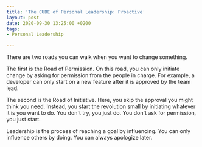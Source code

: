 ```yaml
---
title: 'The CUBE of Personal Leadership: Proactive'
layout: post
date: 2020-09-30 13:25:00 +0200
tags:
- Personal Leadership

---
```

There are two roads you can walk when you want to change something.

The first is the Road of Permission. On this road, you can only initiate change by asking for permission from the people in charge. For example, a developer can only start on a new feature after it is approved by the team lead.

The second is the Road of Initiative. Here, you skip the approval you might think you need. Instead, you start the revolution small by initiating whatever it is you want to do. You don't try, you just do. You don't ask for permission, you just start.

Leadership is the process of reaching a goal by influencing. You can only influence others by doing. You can always apologize later.